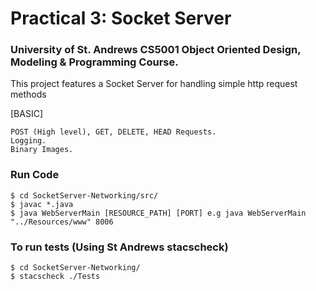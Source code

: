 # Practical 3: Socket Server

### University of St. Andrews CS5001 Object Oriented Design, Modeling & Programming Course. 
This project features a Socket Server for handling simple http request methods


[BASIC]

    POST (High level), GET, DELETE, HEAD Requests.
    Logging.
    Binary Images.

### Run Code

~~~
$ cd SocketServer-Networking/src/
$ javac *.java
$ java WebServerMain [RESOURCE_PATH] [PORT] e.g java WebServerMain "../Resources/www" 8006
~~~

### To run tests (Using St Andrews stacscheck)

~~~
$ cd SocketServer-Networking/
$ stacscheck ./Tests
~~~
